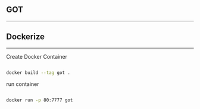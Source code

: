 ## GOT
---


## Dockerize
---
Create Docker Container
```sh

docker build --tag got .

```
run container
```sh

docker run -p 80:7777 got

```